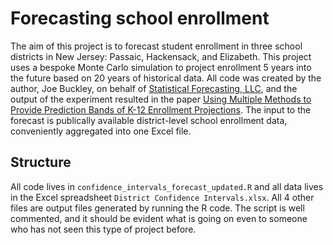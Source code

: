 # Forecasting school enrollment

The aim of this project is to forecast student enrollment in three school districts in New Jersey: Passaic, Hackensack, and Elizabeth. 
This project uses a bespoke Monte Carlo simulation to project enrollment 5 years into the future based on 20 years of historical data.
All code was created by the author, Joe Buckley, on behalf of [Statistical Forecasting, LLC](www.statforecast.com), 
and the output of the experiment resulted in the paper 
[Using Multiple Methods to Provide Prediction Bands of K-12 Enrollment Projections](https://link.springer.com/article/10.1007/s11113-019-09533-2).
The input to the forecast is publically available district-level school enrollment data, conveniently aggregated into one Excel file.

## Structure

All code lives in `confidence_intervals_forecast_updated.R` and all data lives in the Excel spreadsheet `District Confidence Intervals.xlsx`.
All 4 other files are output files generated by running the R code.
The script is well commented, and it should be evident what is going on even to someone who has not seen this type of project before.
